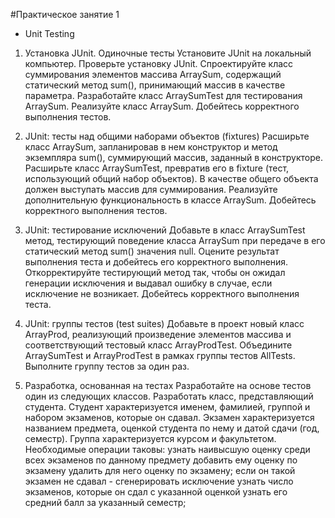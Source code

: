 #Практическое занятие 1

- Unit Testing

1. Установка JUnit. Одиночные тесты
    Установите JUnit на локальный компьютер. Проверьте установку JUnit.
    Спроектируйте класс суммирования элементов массива ArraySum, содержащий статический метод sum(), принимающий массив в качестве параметра.
    Разработайте класс ArraySumTest для тестирования ArraySum.
    Реализуйте класс ArraySum. Добейтесь корректного выполнения тестов.

2. JUnit: тесты над общими наборами объектов (fixtures)
    Расширьте класс ArraySum, запланировав в нем конструктор и метод экземпляра sum(), суммирующий массив, заданный в конструкторе.
    Расширьте класс ArraySumTest, превратив его в fixture (тест, использующий общий набор объектов). В качестве общего объекта должен выступать массив для суммирования.
    Реализуйте дополнительную функциональность в классе ArraySum. Добейтесь корректного выполнения тестов.

3. JUnit: тестирование исключений
    Добавьте в класс ArraySumTest метод, тестирующий поведение класса ArraySum при передаче в его статический метод sum() значения null. Оцените результат выполнения теста и добейтесь его корректного выполнения.
    Откорректируйте тестирующий метод так, чтобы он ожидал генерации исключения и выдавал ошибку в случае, если исключение не возникает. Добейтесь корректного выполнения теста.

4. JUnit: группы тестов (test suites)
    Добавьте в проект новый класс ArrayProd, реализующий произведение элементов массива и соответствующий тестовый класс ArrayProdTest.
    Объедините ArraySumTest и ArrayProdTest в рамках группы тестов AllTests.
    Выполните группу тестов за один раз.

5. Разработка, основанная на тестах
Разработайте на основе тестов один из следующих классов.
Разработать класс, представляющий студента. Студент характеризуется именем, фамилией, группой и набором экзаменов, которые он сдавал. Экзамен характеризуется названием предмета, оценкой студента по нему и датой сдачи (год, семестр). Группа характеризуется курсом и факультетом.
Необходимые операции таковы:
    узнать наивысшую оценку среди всех экзаменов по данному предмету
    добавить ему оценку по экзамену
    удалить для него оценку по экзамену;
    если он такой экзамен не сдавал - сгенерировать исключение
    узнать число экзаменов, которые он сдал с указанной оценкой
    узнать его средний балл за указанный семестр;

